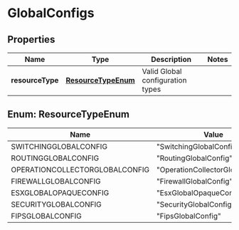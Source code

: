 # GlobalConfigs

## Properties
Name | Type | Description | Notes
------------ | ------------- | ------------- | -------------
**resourceType** | [**ResourceTypeEnum**](#ResourceTypeEnum) | Valid Global configuration types | 

<a name="ResourceTypeEnum"></a>
## Enum: ResourceTypeEnum
Name | Value
---- | -----
SWITCHINGGLOBALCONFIG | &quot;SwitchingGlobalConfig&quot;
ROUTINGGLOBALCONFIG | &quot;RoutingGlobalConfig&quot;
OPERATIONCOLLECTORGLOBALCONFIG | &quot;OperationCollectorGlobalConfig&quot;
FIREWALLGLOBALCONFIG | &quot;FirewallGlobalConfig&quot;
ESXGLOBALOPAQUECONFIG | &quot;EsxGlobalOpaqueConfig&quot;
SECURITYGLOBALCONFIG | &quot;SecurityGlobalConfig&quot;
FIPSGLOBALCONFIG | &quot;FipsGlobalConfig&quot;

